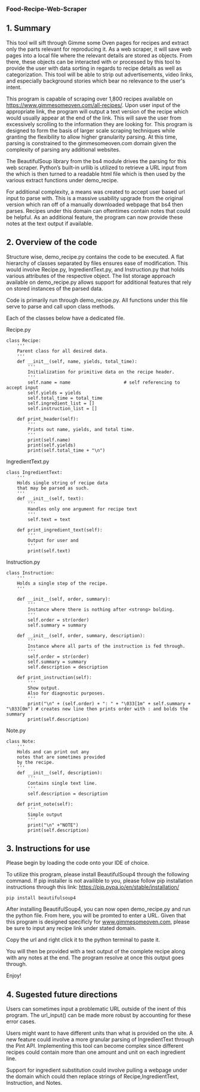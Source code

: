 ### Food-Recipe-Web-Scraper

## 1. Summary

This tool will sift through Gimme some Oven pages for recipes and extract only the parts relevant for reproducing it. As a web scraper, it will save web pages into a local file where the relevant details are stored as objects. From there, these objects can be interacted with or processed by this tool to provide the user with data sorting in regards to recipe details as well as categorization. This tool will be able to strip out advertisements, video links, and especially background stories which bear no relevance to the user's intent.


This program is capable of scraping over 1,800 recipes available on https://www.gimmesomeoven.com/all-recipes/. Upon user input of the appropriate link, the program will output a text version of the recipe which would usually appear at the end of the link. This will save the user from excessively scrolling to the information they are looking for. This program is designed to form the basis of larger scale scraping techniques while granting the flexibility to allow higher granularity parsing. At this time, parsing is constrained to the gimmesomeoven.com domain given the complexity of parsing any additional websites.


The BeautifulSoup library from the bs4 module drives the parsing for this web scraper. Python’s built-in urllib is utilized to retrieve a URL input from the which is then turned to a readable html file which is then used by the various extract functions under demo_recipe.

For additional complexity, a means was created to accept user based url input to parse with. This is a massive usability upgrade from the original version which ran off of a manually downloaded webpage that bs4 then parses. Recipes under this domain can oftentimes contain notes that could be helpful. As an additional feature, the program can now provide these notes at the text output if available.

## 2. Overview of the code

Structure wise, demo_recipe.py contains the code to be executed. A flat hierarchy of classes separated by files ensures ease of modification. This would involve Recipe.py, IngredientText.py, and Instruction.py that holds various attributes of the respective object. The list storage approach available on demo_recipe.py allows support for additional features that rely on stored instances of the parsed data.

Code is primarily run through demo_recipe.py. All functions under this file serve to parse and call upon class methods.

Each of the classes below have a dedicated file.

Recipe.py

    class Recipe:
        '''
        Parent class for all desired data.
        '''
        def __init__(self, name, yields, total_time):
            '''
            Initialization for primitive data on the recipe header.
            '''
            self.name = name                    # self referencing to accept input
            self.yields = yields
            self.total_time = total_time
            self.ingredient_list = []
            self.instruction_list = []

        def print_header(self):
            '''
            Prints out name, yields, and total time.
            '''
            print(self.name)
            print(self.yields)
            print(self.total_time + "\n")

IngredientText.py

    class IngredientText:
        '''
        Holds single string of recipe data
        that may be parsed as such.
        '''
        def __init__(self, text):
            '''
            Handles only one argument for recipe text
            '''
            self.text = text

        def print_ingredient_text(self):
            '''
            Output for user and
            '''
            print(self.text)
      

Instruction.py

    class Instruction:
        '''
        Holds a single step of the recipe.
        '''

        def __init__(self, order, summary):
            '''
            Instance where there is nothing after <strong> bolding.
            '''
            self.order = str(order)
            self.summary = summary

        def __init__(self, order, summary, description):
            '''
            Instance where all parts of the instruction is fed through.
            '''
            self.order = str(order)
            self.summary = summary
            self.description = description

        def print_instruction(self):
            '''
            Show output.
            Also for diagnostic purposes.
            '''
            print("\n" + (self.order) + ": " + "\033[1m" + self.summary + "\033[0m") # creates new line then prints order with : and bolds the summary
            print(self.description)
            
Note.py

    class Note:
        '''
        Holds and can print out any
        notes that are sometimes provided
        by the recipe.
        '''
        def __init__(self, description):
            '''
            Contains single text line.
            '''
            self.description = description

        def print_note(self):
            '''
            Simple output
            '''
            print("\n" +"NOTE")
            print(self.description)



## 3. Instructions for use

Please begin by loading the code onto your IDE of choice.

To utilize this program, please install BeautifulSoup4 through the following command. If pip installer is not availible to you, please follow pip installation instructions through this link: https://pip.pypa.io/en/stable/installation/
    
    
    pip install beautifulsoup4

After installing BeautifulSoup4, you can now open demo_recipe.py and run the python file. 
From here, you will be promted to enter a URL.
Given that this program is designed specificly for www.gimmesomeoven.com, please be sure to input any recipe link under stated domain.

Copy the url and right click it to the python terminal to paste it.

You will then be provided with a text output of the complete recipe along with any notes at the end. The program resolve at once this output goes through.

Enjoy!

## 4. Sugested future directions

Users can sometimes input a problematic URL outside of the inent of this program. The url_input() can be made more robust by accounting for these error cases.

Users might want to have different units than what is provided on the site. A new feature could involve a more granular parsing of IngredientText through the Pint API. Implementing this tool can become complex since different recipes could contain more than one amount and unit on each ingredient line. 

Support for ingredient substitution could involve pulling a webpage under the domain which could then replace strings of Recipe,IngredientText, Instruction, and Notes. 
